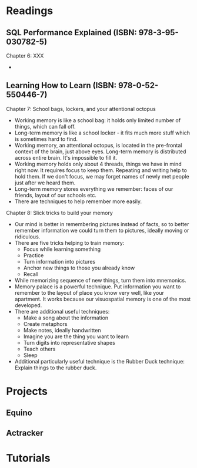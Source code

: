 # Readings

## SQL Performance Explained (ISBN: 978-3-95-030782-5)

Chapter 6: XXX

-

## Learning How to Learn (ISBN: 978-0-52-550446-7)

Chapter 7: School bags, lockers, and your attentional octopus

- Working memory is like a school bag: it holds only limited number of things, which can fall off.
- Long-term memory is like a school locker - it fits much more stuff which is sometimes hard to find.
- Working memory, an attentional octopus, is located in the pre-frontal context of the brain, just above eyes. Long-term
  memory is distributed across entire brain. It's impossible to fill it.
- Working memory holds only about 4 threads, things we have in mind right now. It requires focus to keep them. Repeating
  and writing help to hold them. If we don't focus, we may forget names of newly met people just after we heard them.
- Long-term memory stores everything we remember: faces of our friends, layout of our schools etc.
- There are techniques to help remember more easily.

Chapter 8: Slick tricks to build your memory

- Our mind is better in remembering pictures instead of facts, so to better remember information we could turn them to
  pictures, ideally moving or ridiculous.
- There are five tricks helping to train memory:
    - Focus while learning something
    - Practice
    - Turn information into pictures
    - Anchor new things to those you already know
    - Recall
- While memorizing sequence of new things, turn them into mnemonics.
- Memory palace is a powerful technique. Put information you want to remember to the layout of place you know very well,
  like your apartment. It works because our visuospatial memory is one of the most developed.
- There are additional useful techniques:
    - Make a song about the information
    - Create metaphors
    - Make notes, ideally handwritten
    - Imagine you are the thing you want to learn
    - Turn digits into representative shapes
    - Teach others
    - Sleep
- Additional particularly useful technique is the Rubber Duck technique: Explain things to the rubber duck.

# Projects

## Equino

## Actracker

# Tutorials
